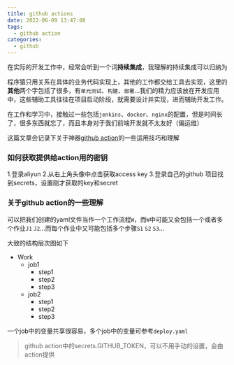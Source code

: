 ```yaml
---
title: github actions
date: 2022-06-09 13:47:08
tags:
  - github action
categories:
  - github
---
```


在实际的开发工作中，经常会听到一个词**持续集成**，我理解的持续集成可以归纳为

程序猿只用关系在具体的业务代码实现上，其他的工作都交给工具去实现，这里的**其他**两个字包括了很多，有`单元测试`、`构建`、`部署`...我们的精力应该放在开发应用中，这些辅助工具往往在项目启动阶段，就需要设计并实现，进而辅助开发工作。

在工作和学习中，接触过一些包括`jenkins`、`docker`、`nginx`的配置，但是时间长了，很多东西就忘了，而且本身对于我们前端开发就不太友好（偏运维）

这篇文章会记录下关于神器[github action](https://docs.github.com/cn)的一些运用技巧和理解

<!-- more -->

### 如何获取提供给action用的密钥

1.登录aliyun
2.从右上角头像中点击获取access key
3.登录自己的github 项目找到secrets，设置刚才获取的key和secret

### 关于github action的一些理解

可以把我们创建的yaml文件当作一个工作流程`W`，而`W`中可能又会包括一个或者多个作业`J1` `J2`...而每个作业中又可能包括多个步骤`S1` `S2` `S3`...

大致的结构层次图如下

- Work
  - job1
    - step1
    - step2
    - step3
  - job2
    - step1
    - step2
    - step3

一个job中的变量共享很容易，多个job中的变量可参考`deploy.yaml`

> github action中的secrets.GITHUB_TOKEN，可以不用手动的设置，会由action提供



